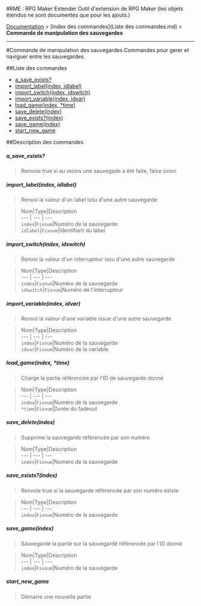 #RME : RPG Maker Extender
Outil d'extension de RPG Maker (les objets étendus ne sont documentés que pour les ajouts.)

[Documentation](README.md) > [Index des commandes](Liste des commandes.md) > **Commande de manipulation des sauvegardes**  
- - -  
#Commande de manipulation des sauvegardes
Commandes pour gerer et naviguer entre les sauvegardes

##Liste des commandes
*    [a_save_exists?](#a_save_exists)
*    [import_label(index, idlabel)](#import_labelindex-idlabel)
*    [import_switch(index, idswitch)](#import_switchindex-idswitch)
*    [import_variable(index, idvar)](#import_variableindex-idvar)
*    [load_game(index, *time)](#load_gameindex-time)
*    [save_delete(index)](#save_deleteindex)
*    [save_exists?(index)](#save_existsindex)
*    [save_game(index)](#save_gameindex)
*    [start_new_game](#start_new_game)


##Description des commandes
##### a_save_exists?

> Renvoie true si au moins une sauvegade a été faite, false sinon

  
> 

##### import_label(index, idlabel)

> Renvoi la valeur d'un label issu d'une autre sauvegarde

  
> Nom|Type|Description  
--- | --- | ---  
`index`|`Fixnum`|Numéro de la sauvegarde  
`idlabel`|`Fixnum`|Identifiant du label  


##### import_switch(index, idswitch)

> Renvoi la valeur d'un interrupteur issu d'une autre sauvegarde

  
> Nom|Type|Description  
--- | --- | ---  
`index`|`Fixnum`|Numéro de la sauvegarde  
`idswitch`|`Fixnum`|Numéro de l'interrupteur  


##### import_variable(index, idvar)

> Renvoi la valeur d'une variable issue d'une autre sauvegarde

  
> Nom|Type|Description  
--- | --- | ---  
`index`|`Fixnum`|Numéro de la sauvegarde  
`idvar`|`Fixnum`|Numéro de la variable  


##### load_game(index, *time)

> Charge la partie référencée par l'ID de sauvegarde donné

  
> Nom|Type|Description  
--- | --- | ---  
`index`|`Fixnum`|Numéro de la sauvegarde  
`*time`|`Fixnum`|Durée du fadeout  


##### save_delete(index)

> Supprime la sauvegarde référencée par son numéro

  
> Nom|Type|Description  
--- | --- | ---  
`index`|`Fixnum`|Numéro de la sauvegarde  


##### save_exists?(index)

> Renvoie true si la sauvegarde référencée par son numéro existe

  
> Nom|Type|Description  
--- | --- | ---  
`index`|`Fixnum`|Numéro de la sauvegarde  


##### save_game(index)

> Sauvegarde la partie sur la sauvegardé référencée par l'ID donné

  
> Nom|Type|Description  
--- | --- | ---  
`index`|`Fixnum`|Numéro de la sauvegarde  


##### start_new_game

> Démarre une nouvelle partie

  
> 

